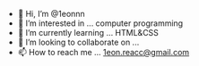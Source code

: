 - 👋 Hi, I’m @1eonnn
- 👀 I’m interested in ... computer programming
- 🌱 I’m currently learning ... HTML&CSS
- 💞️ I’m looking to collaborate on ... 
- 📫 How to reach me ... 1eon.reacc@gmail.com

<!---
1eonnn/1eonnn is a ✨ special ✨ repository because its `README.md` (this file) appears on your GitHub profile.
You can click the Preview link to take a look at your changes.
--->

